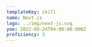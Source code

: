 ```yaml
---
templateKey: skill
name: Next.js
logo: ../img/next-js.svg
yoe: 2022-09-24T04:00:00.000Z
proficiency: 3
---
```

